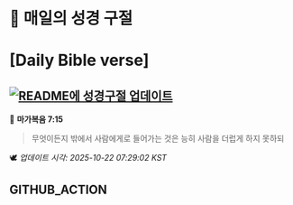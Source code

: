 # 🙏 매일의 성경 구절
# [Daily Bible verse]
## [![README에 성경구절 업데이트](https://github.com/DONGSUKA/first_test/actions/workflows/update-readme-bible.yml/badge.svg)](https://github.com/DONGSUKA/first_test/actions/workflows/update-readme-bible.yml)
<!-- START_BIBLE_VERSE -->
📖 **마가복음 7:15**
> 무엇이든지 밖에서 사람에게로 들어가는 것은 능히 사람을 더럽게 하지 못하되

🕊️ _업데이트 시각: 2025-10-22 07:29:02 KST_
  <!-- END_BIBLE_VERSE -->
## GITHUB_ACTION
